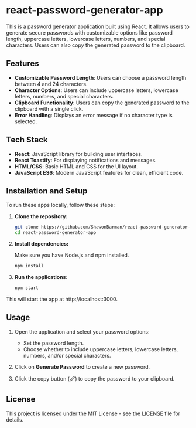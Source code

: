 # react-password-generator-app
This is a password generator application built using React. It allows users to generate secure passwords with customizable options like password length, uppercase letters, lowercase letters, numbers, and special characters. Users can also copy the generated password to the clipboard.

## Features

- **Customizable Password Length**: Users can choose a password length between 4 and 24 characters.
- **Character Options**: Users can include uppercase letters, lowercase letters, numbers, and special characters.
- **Clipboard Functionality**: Users can copy the generated password to the clipboard with a single click.
- **Error Handling**: Displays an error message if no character type is selected.

## Tech Stack

- **React**: JavaScript library for building user interfaces.
- **React Toastify**: For displaying notifications and messages.
- **HTML/CSS**: Basic HTML and CSS for the UI layout.
- **JavaScript ES6**: Modern JavaScript features for clean, efficient code.

## Installation and Setup

To run these apps locally, follow these steps:

1. **Clone the repository:**

   ```bash
   git clone https://github.com/ShawonBarman/react-password-generator-app.git
   cd react-password-generator-app
   ```

2. **Install dependencies:**

   Make sure you have Node.js and npm installed.

   ```bash
   npm install
   ```

3. **Run the applications:**

   ```bash
   npm start
   ```

This will start the app at http://localhost:3000.

## Usage

1. Open the application and select your password options:
   - Set the password length.
   - Choose whether to include uppercase letters, lowercase letters, numbers, and/or special characters.
   
2. Click on **Generate Password** to create a new password.

3. Click the copy button (🖉) to copy the password to your clipboard.

## License

This project is licensed under the MIT License - see the [LICENSE](LICENSE) file for details.
